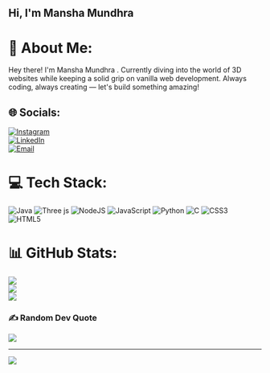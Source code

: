 ## Hi, I'm Mansha Mundhra

<!--
**MANSAMUNDHRA/MANSAMUNDHRA** is a ✨ _special_ ✨ repository because its `README.md` (this file) appears on your GitHub profile.

Here are some ideas to get you started:

- 🔭 I’m currently working on ...
- 🌱 I’m currently learning ...
- 👯 I’m looking to collaborate on ...
- 🤔 I’m looking for help with ...
- 💬 Ask me about ...
- 📫 How to reach me: ...
- 😄 Pronouns: ...
- ⚡ Fun fact: ...
-->
# 💫 About Me:
Hey there! I'm Mansha Mundhra . Currently diving into the world of 3D websites while keeping a solid grip on vanilla web development. Always coding, always creating — let's build something amazing!

## 🌐 Socials:  
[![Instagram](https://img.shields.io/badge/Instagram-%23E4405F.svg?logo=Instagram&logoColor=white)](https://instagram.com/manshamundhra19)  
[![LinkedIn](https://img.shields.io/badge/LinkedIn-%230077B5.svg?logo=linkedin&logoColor=white)](https://www.linkedin.com/in/mansha-mundhra-155140283/)  
[![Email](https://img.shields.io/badge/Email-D14836?logo=gmail&logoColor=white)](mailto:mansha.mundhra2005@gmail.com?subject=Hello%20Mansha!&body=Hi%20Mansha,%20I%20wanted%20to%20connect%20with%20you...)



# 💻 Tech Stack:
![Java](https://img.shields.io/badge/java-%23ED8B00.svg?style=for-the-badge&logo=openjdk&logoColor=white) ![Three js](https://img.shields.io/badge/threejs-black?style=for-the-badge&logo=three.js&logoColor=white) ![NodeJS](https://img.shields.io/badge/node.js-6DA55F?style=for-the-badge&logo=node.js&logoColor=white) ![JavaScript](https://img.shields.io/badge/javascript-%23323330.svg?style=for-the-badge&logo=javascript&logoColor=%23F7DF1E) ![Python](https://img.shields.io/badge/python-3670A0?style=for-the-badge&logo=python&logoColor=ffdd54) ![C](https://img.shields.io/badge/c-%2300599C.svg?style=for-the-badge&logo=c&logoColor=white) ![CSS3](https://img.shields.io/badge/css3-%231572B6.svg?style=for-the-badge&logo=css3&logoColor=white) ![HTML5](https://img.shields.io/badge/html5-%23E34F26.svg?style=for-the-badge&logo=html5&logoColor=white)
# 📊 GitHub Stats:
![](https://github-readme-stats.vercel.app/api?username=MANSAMUNDHRA&theme=radical&hide_border=false&include_all_commits=true&count_private=true)<br/>
![](https://nirzak-streak-stats.vercel.app/?user=MANSAMUNDHRA&theme=radical&hide_border=false)<br/>
![](https://github-readme-stats.vercel.app/api/top-langs/?username=MANSAMUNDHRA&theme=radical&hide_border=false&include_all_commits=true&count_private=true&layout=compact)

### ✍️ Random Dev Quote
![](https://quotes-github-readme.vercel.app/api?type=horizontal&theme=tokyonight)

---
[![](https://visitcount.itsvg.in/api?id=MANSAMUNDHRA&icon=0&color=0)](https://visitcount.itsvg.in)

<!-- Proudly created with GPRM ( https://gprm.itsvg.in ) -->
